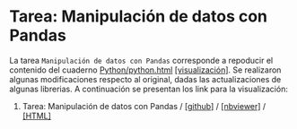 # Tarea: Manipulación de datos con Pandas

La tarea `Manipulación de datos con Pandas` corresponde a repoducir el contenido del cuaderno [Python/python.html](Python/python.html) [[visualización]](https://htmlpreview.github.io/?https://github.com/dicrojasch/homeworks_data_science/tree/master/4.manipulacion_datos_pandas/Python/python.html). Se realizaron algunas modificaciones respecto al original, dadas las actualizaciones de algunas librerias. A continuación se presentan los link para la visualización:

1. Tarea: Manipulación de datos con Pandas / [[github]](https://github.com/dicrojasch/homeworks_data_science/tree/master/4.manipulacion_datos_pandas/data_pandas.ipynb) / [[nbviewer]](https://nbviewer.jupyter.org/github/dicrojasch/homeworks_data_science/tree/master/4.manipulacion_datos_pandas/data_pandas.ipynb) / [[HTML]](https://htmlpreview.github.io/?https://github.com/dicrojasch//homeworks_data_science/tree/master/4.manipulacion_datos_pandas/data_pandas.html) 

